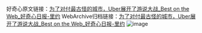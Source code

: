 好奇心原文链接：[为了对付最古怪的城市，Uber展开了游说大战_Best on the Web_好奇心日报-里约](https://www.qdaily.com/articles/11218.html)
WebArchive归档链接：[为了对付最古怪的城市，Uber展开了游说大战_Best on the Web_好奇心日报-里约](http://web.archive.org/web/20190623164007/https://www.qdaily.com/articles/11218.html)
![image](http://ww3.sinaimg.cn/large/007d5XDply1g3wgboswauj30u02nwgzc)
